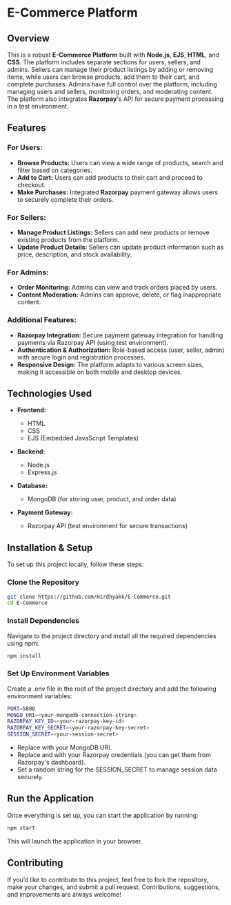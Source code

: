 # E-Commerce Platform

## Overview

This is a robust **E-Commerce Platform** built with **Node.js**, **EJS**, **HTML**, and **CSS**. The platform includes separate sections for users, sellers, and admins. Sellers can manage their product listings by adding or removing items, while users can browse products, add them to their cart, and complete purchases. Admins have full control over the platform, including managing users and sellers, monitoring orders, and moderating content. The platform also integrates **Razorpay**'s API for secure payment processing in a test environment.

## Features

### For Users:
- **Browse Products:** Users can view a wide range of products, search and filter based on categories.
- **Add to Cart:** Users can add products to their cart and proceed to checkout.
- **Make Purchases:** Integrated **Razorpay** payment gateway allows users to securely complete their orders.

### For Sellers:
- **Manage Product Listings:** Sellers can add new products or remove existing products from the platform.
- **Update Product Details:** Sellers can update product information such as price, description, and stock availability.

### For Admins:
- **Order Monitoring:** Admins can view and track orders placed by users.
- **Content Moderation:** Admins can approve, delete, or flag inappropriate content.

### Additional Features:
- **Razorpay Integration:** Secure payment gateway integration for handling payments via Razorpay API (using test environment).
- **Authentication & Authorization:** Role-based access (user, seller, admin) with secure login and registration processes.
- **Responsive Design:** The platform adapts to various screen sizes, making it accessible on both mobile and desktop devices.

## Technologies Used

- **Frontend:**  
  - HTML  
  - CSS  
  - EJS (Embedded JavaScript Templates)

- **Backend:**  
  - Node.js  
  - Express.js

- **Database:**  
  - MongoDB (for storing user, product, and order data)

- **Payment Gateway:**  
  - Razorpay API (test environment for secure transactions)

## Installation & Setup

To set up this project locally, follow these steps:

### Clone the Repository

```bash
git clone https://github.com/Hirdhyakk/E-Commerce.git
cd E-Commerce
```

### Install Dependencies

Navigate to the project directory and install all the required dependencies using npm:

```bash
npm install
```

### Set Up Environment Variables

Create a .env file in the root of the project directory and add the following environment variables:

```bash
PORT=5000
MONGO_URI=<your-mongodb-connection-string>
RAZORPAY_KEY_ID=<your-razorpay-key-id>
RAZORPAY_KEY_SECRET=<your-razorpay-key-secret>
SESSION_SECRET=<your-session-secret>
```

- Replace <your-mongodb-connection-string> with your MongoDB URI.
- Replace <your-razorpay-key-id> and <your-razorpay-key-secret> with your Razorpay credentials (you can get them from Razorpay's dashboard).
- Set a random string for the SESSION_SECRET to manage session data securely.

## Run the Application

Once everything is set up, you can start the application by running:

```bash
npm start
```

This will launch the application in your browser.

## Contributing

If you’d like to contribute to this project, feel free to fork the repository, make your changes, and submit a pull request. Contributions, suggestions, and improvements are always welcome!
